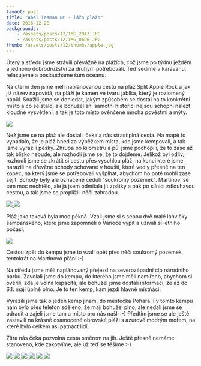 ```yaml
---
layout: post
title: "Abel Tasman NP - lážo plážo"
date: 2016-12-28
backgrounds:
    - /assets/posts/12/IMG_2043.JPG
    - /assets/posts/12/IMG_0696.JPG
thumb: /assets/posts/12/thumbs/apple.jpg
---
```


Úterý a středu jsme strávili převážně na plážích, což jsme po týdnu ježdění a jednoho dobrodružství za druhým potřebovali. Teď sedíme v karavanu, relaxujeme a posloucháme šum oceánu.

Na úterní den jsme měli naplánovanou cestu na pláž Split Apple Rock a jak již název napovídá, na pláži je kámen ve tvaru jablka, který je rozlomený napůl. Snažili jsme se dohledat, jakým způsobem se dostal na to konkrétní místo a co se stalo, ale bohužel ani samotní historici nejsou schopni nalézt kloudné vysvětlení, a tak je toto místo ověnčené mnoha pověstmi a mýty.

<a href="/assets/posts/12/IMG_2039.JPG" title="Odliv">
	<img src="/assets/posts/12/thumbs/IMG_2039.JPG">
</a>

Než jsme se na pláž ale dostali, čekala nás strastiplná cesta. Na mapě to vypadalo, že je pláž hned za výběžkem místa, kde jsme kempovali, a tak jsme vyrazili pěšky. Zhruba po kilometru a půl jsme pochopili, že to zase až tak blízko nebude, ale rozhodli jsme se, že to dojdeme. Jelikož byl odliv, rozhodli jsme se zkrátit si cestu přes vyschlou pláž, na konci které jsme narazili na dřevěné schody schované v houští, které vedly přesně na ten kopec, na který jsme se potřebovali vyšplhat, abychom ho poté mohli zase sejít. Schody byly ale označené cedulí "soukromý pozemek". Martinovi se tam moc nechtělo, ale já jsem odmítala jít zpátky a pak po silnici zdlouhavou cestou, a tak jsme se proplížili něčí zahradou.

<a href="/assets/posts/12/IMG_2044.JPG" title="Split Apple">
	<img src="/assets/posts/12/thumbs/IMG_2044.JPG">
</a>

<a href="/assets/posts/12/IMG_1941.JPG" title="Split Apple">
	<img src="/assets/posts/12/thumbs/IMG_1941.JPG">
</a>

Pláž jako taková byla moc pěkná. Vzali jsme si s sebou dvě malé lahvičky šampaňského, které jsme zapomněli o Vánoce vypít a užívali si letního počasí.

<a href="/assets/posts/12/IMG_2046.JPG" title="Pohřbený Martin">
	<img src="/assets/posts/12/thumbs/IMG_2046.JPG">
</a>

Cestou zpět do kempu jsme to vzali opět přes něčí soukromý pozemek, tentokrát na Martinovo přání :-)

Na středu jsme měli naplánovaný přejezd na severozápadní cíp národního parku. Zavolali jsme do kempu, do kterého jsme měli namířeno, abychom si ověřili, zda je volná kapacita, ale bohužel jsme dostali informaci, že až do 6.1. mají úplně plno. Je to ten kemp, kam jezdí hlavně místňáci.

Vyrazili jsme tak o jeden kemp jinam, do městečka Pohara. I v tomto kempu nám bylo přes telefon sděleno, že mají bohužel plno, ale nedali jsme se odradit a zajeli jsme tam a místo pro nás našli :-) Předtím jsme se ale ještě zastavili na krásné osamocené obrovské pláži s azurově modrým mořem, na které bylo celkem asi patnáct lidí.

Zítra nás čeká pozvolná cesta směrem na jih. Ještě přesně nemáme stanoveno, kde zakotvíme, ale už teď se těšíme :-)

<a href="/assets/posts/12/IMG_0668.JPG" title="PF Erika">
	<img src="/assets/posts/12/thumbs/IMG_0668.JPG">
</a>

<a href="/assets/posts/12/IMG_0673.JPG" title="PF Martin">
	<img src="/assets/posts/12/thumbs/IMG_0673.JPG">
</a>

<a href="/assets/posts/12/IMG_0677.JPG" title="Beruška sedí v koutě">
	<img src="/assets/posts/12/thumbs/IMG_0677.JPG">
</a>

<a href="/assets/posts/12/IMG_0678.JPG" title="Beruška už nesedí v koutě">
	<img src="/assets/posts/12/thumbs/IMG_0678.JPG">
</a>

<a href="/assets/posts/12/IMG_0695.JPG" title="Martínek na pláži">
	<img src="/assets/posts/12/thumbs/IMG_0695.JPG">
</a>

<a href="/assets/posts/12/IMG_0701.JPG" title="Náš stín">
	<img src="/assets/posts/12/thumbs/IMG_0701.JPG">
</a>

